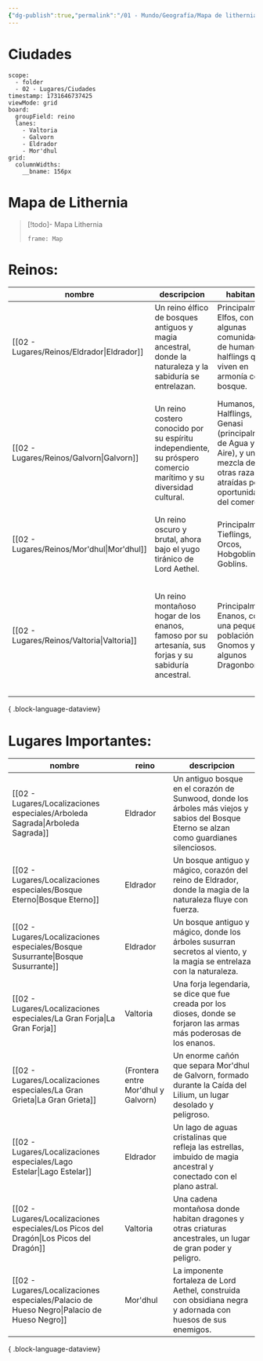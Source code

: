 ```yaml
---
{"dg-publish":true,"permalink":"/01 - Mundo/Geografía/Mapa de lithernia/"}
---
```


# Ciudades

```set
scope:
  - folder
  - 02 - Lugares/Ciudades
timestamp: 1731646737425
viewMode: grid
board:
  groupField: reino
  lanes:
    - Valtoria
    - Galvorn
    - Eldrador
    - Mor'dhul
grid:
  columnWidths:
    __bname: 156px

```

# Mapa de Lithernia

> [!todo]- Mapa Lithernia
> ```custom-frames
> frame: Map
> ```

# Reinos:

| nombre                                        | descripcion                                                                                                       | habitantes                                                                                                                              | cultura                                                                                                             | deidades                                                       |
| --------------------------------------------- | ----------------------------------------------------------------------------------------------------------------- | --------------------------------------------------------------------------------------------------------------------------------------- | ------------------------------------------------------------------------------------------------------------------- | -------------------------------------------------------------- |
| [[02 - Lugares/Reinos/Eldrador\|Eldrador]] | Un reino élfico de bosques antiguos y magia ancestral, donde la naturaleza y la sabiduría se entrelazan.          | Principalmente Elfos,  con algunas comunidades de humanos y halflings que viven en armonía con el bosque.                               | Refinada,  artística,  con un profundo respeto por la naturaleza y la magia.                                        | [[01 - Mundo/Panteones/Panteon Elfico\|Panteon Elfico]]     |
| [[02 - Lugares/Reinos/Galvorn\|Galvorn]]   | Un reino costero conocido por su espíritu independiente,  su próspero comercio marítimo y su diversidad cultural. | Humanos,  Halflings,  Genasi (principalmente de Agua y Aire),  y una mezcla de otras razas atraídas por las oportunidades del comercio. | Aventurera,  mercantil,  tolerante,  con un fuerte vínculo con el mar y una apreciación por la libertad individual. | [[01 - Mundo/Panteones/Panteon Humano\|Panteon Humano]]     |
| [[02 - Lugares/Reinos/Mor'dhul\|Mor'dhul]] | Un reino oscuro y brutal, ahora bajo el yugo tiránico de Lord Aethel.                                             | Principalmente Tieflings, Orcos, Hobgoblins y Goblins.                                                                                  | Violenta, jerárquica,  basada en la fuerza y el miedo.                                                              | [[01 - Mundo/Panteones/Panteon Korogrim\|Panteon Korogrim]] |
| [[02 - Lugares/Reinos/Valtoria\|Valtoria]] | Un reino montañoso hogar de los enanos, famoso por su artesanía, sus forjas y su sabiduría ancestral.             | Principalmente Enanos,  con una pequeña población de Gnomos y algunos Dragonborn.                                                       | Tradicional,  honorable,  centrada en la familia y el clan,  con un profundo respeto por la tierra y los ancestros. | [[01 - Mundo/Panteones/Panteon Enano\|Panteon Enano]]       |

{ .block-language-dataview}

# Lugares Importantes:


| nombre                                                                                       | reino                               | descripcion                                                                                                                                |
| -------------------------------------------------------------------------------------------- | ----------------------------------- | ------------------------------------------------------------------------------------------------------------------------------------------ |
| [[02 - Lugares/Localizaciones especiales/Arboleda Sagrada\|Arboleda Sagrada]]             | Eldrador                            | Un antiguo bosque en el corazón de Sunwood,  donde los árboles más viejos y sabios del Bosque Eterno se alzan como guardianes silenciosos. |
| [[02 - Lugares/Localizaciones especiales/Bosque Eterno\|Bosque Eterno]]                   | Eldrador                            | Un bosque antiguo y mágico,  corazón del reino de Eldrador,  donde la magia de la naturaleza fluye con fuerza.                             |
| [[02 - Lugares/Localizaciones especiales/Bosque Susurrante\|Bosque Susurrante]]           | Eldrador                            | Un bosque antiguo y mágico, donde los árboles susurran secretos al viento, y la magia se entrelaza con la naturaleza.                      |
| [[02 - Lugares/Localizaciones especiales/La Gran Forja\|La Gran Forja]]                   | Valtoria                            | Una forja legendaria,  se dice que fue creada por los dioses, donde se forjaron las armas más poderosas de los enanos.                     |
| [[02 - Lugares/Localizaciones especiales/La Gran Grieta\|La Gran Grieta]]                 | (Frontera entre Mor'dhul y Galvorn) | Un enorme cañón que separa Mor'dhul de Galvorn, formado durante la Caída del Lilium, un lugar desolado y peligroso.                        |
| [[02 - Lugares/Localizaciones especiales/Lago Estelar\|Lago Estelar]]                     | Eldrador                            | Un lago de aguas cristalinas que refleja las estrellas, imbuido de magia ancestral y conectado con el plano astral.                        |
| [[02 - Lugares/Localizaciones especiales/Los Picos del Dragón\|Los Picos del Dragón]]     | Valtoria                            | Una cadena montañosa donde habitan dragones y otras criaturas ancestrales, un lugar de gran poder y peligro.                               |
| [[02 - Lugares/Localizaciones especiales/Palacio de Hueso Negro\|Palacio de Hueso Negro]] | Mor'dhul                            | La imponente fortaleza de Lord Aethel, construida con obsidiana negra y adornada con huesos de sus enemigos.                               |

{ .block-language-dataview}

